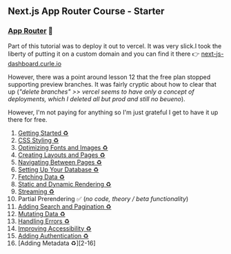 ## Next.js App Router Course - Starter

### [App Router](https://nextjs.org/learn/dashboard-app/getting-started) 🚧



Part of this tutorial was to deploy it out to vercel. It was very slick.I took the liberty of putting it on a custom domain and you can find it there 👉 [next-js-dashboard.curle.io](https://next-js-dashboard.curle.io)

However, there was a point around lesson 12 that the free plan stopped supporting preview branches. It was fairly cryptic about how to clear that up (_"delete branches" >> vercel seems to have only a concept of deployments, which I deleted all but prod and still no beueno_).

However, I'm not paying for anything so I'm just grateful I get to have it up there for free.

1. [Getting Started ♻️][2-1]  
2. [CSS Styling ♻️][2-2]
3. [Optimizing Fonts and Images ♻️][2-3]  
4. [Creating Layouts and Pages ♻️][2-4]  
5. [Navigating Between Pages ♻️][2-5]  
6. [Setting Up Your Database ♻️][2-6]  
7. [Fetching Data ♻️][2-7]  
8. [Static and Dynamic Rendering ♻️][2-8]
9. [Streaming ♻️][2-9]
10. Partial Prerendering ✅ (_no code, theory / beta functionality_)
11. [Adding Search and Pagination ♻️][2-11]
12. [Mutating Data️ ♻️][2-12]
13. [Handling Errors ♻️][2-13]
14. [Improving Accessibility ♻️][2-14]
15. [Adding Authentication ♻️][2-15] 
16. [Adding Metadata ♻️][2-16] 


[2-1]: https://github.com/treejamie/next-js-learn/pull/7
[2-2]: https://github.com/treejamie/next-js-learn/pull/9
[2-3]: https://github.com/treejamie/next-js-learn/pull/10
[2-4]: https://github.com/treejamie/next-js-learn/pull/11
[2-5]: https://github.com/treejamie/next-js-learn/pull/12
[2-6]: https://github.com/treejamie/next-js-learn/pull/13
[2-7]: https://github.com/treejamie/next-js-learn/pull/15
[2-8]: https://github.com/treejamie/next-js-learn/pull/16
[2-9]: https://github.com/treejamie/next-js-learn/pull/17
[2-11]: https://github.com/treejamie/next-js-learn/pull/19
[2-12]: https://github.com/treejamie/next-js-learn/pull/20
[2-13]: https://github.com/treejamie/next-js-learn/pull/23
[2-14]: https://github.com/treejamie/next-js-learn/pull/25
[2-15]: https://github.com/treejamie/next-js-learn/pull/28